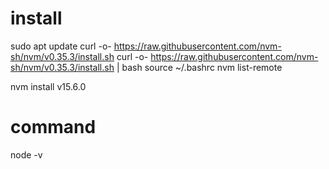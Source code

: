 
# install
sudo apt update
curl -o- https://raw.githubusercontent.com/nvm-sh/nvm/v0.35.3/install.sh
curl -o- https://raw.githubusercontent.com/nvm-sh/nvm/v0.35.3/install.sh | bash
source ~/.bashrc
nvm list-remote

nvm install v15.6.0


# command
node -v